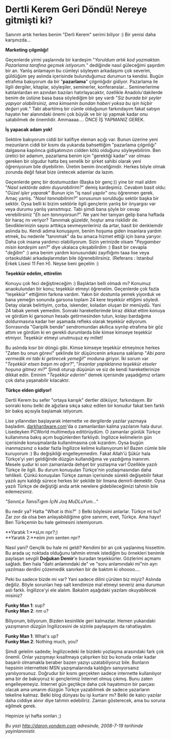 # Dertli Kerem Geri Döndü! Nereye gitmişti ki? 

Sanırım artık herkes benim "Derli Kerem" serimi biliyor :) Bir yenisi
daha karşınızda...

**Marketing çılgınlığı!**

Geçenlerde yirmi yaşlarında bir kardeşim "*Yoruldum artık kod yazmaktan.
Pazarlama tarafına geçmek istiyorum.*" dediğinde nasıl güleceğimi
şaşırdım bir an. Yanlış anlamayın bu cümleyi söyleyen arkadaşımı çok
severim, güldüğüm şey aslında içerisinde bulunduğumuz durumun ta
kendisi. Bugün etrafıma bakıyorum da bir "**pazarlama**" çılgınlığıdır
gidiyor. Pazarlama ile ilgili dergiler, kitaplar, söyleşiler,
seminerler, konferanslar... Seminerlerime katılanlardan en azından
bazıları hatırlayacaktır, özellikle Anadolu'dakilerde benim de üstüne
basa basa söylediğim bir şey vardı "*Siz burada bir şeyler yapıyor
olabilirsiniz, ama kimsenin bundan haberi yoksa bu işin hiçbir değeri
yok.*" Tabi abartılmış bir cümle olduğunun farkındayım fakat satışın
hayatın her alanındaki önemi çok büyük ve bir işi yapmak kadar onu
satabilmek de önemlidir. Ammaaaa.... ÖNCE İŞ YAPMANIZ GEREK.

**İş yapacak adam yok!**

Sektöre bakıyorum ciddi bir kalifiye eleman açığı var. Bunun üzerine
yeni mezunların ciddi bir kısmı da yukarıda bahsettiğim "pazarlama
çılgınlığı" dalgasına kapılınca gidişatımızın cidden kötü olduğunu
söyleyebilirim. Ben üretici bir adamım, pazarlama benim için "gerektiği
kadar" var olması gereken bir olgudur hatta beş senelik bir şirket
sahibi olarak yeni öğreniyorum bile diyebilirim. Üretim benim
önceliğimdir. Herkes böyle olmak zorunda değil fakat bize üretecek
adamlar da lazım.

Geçenlerde genç bir dostumuzdan (Başka bir genç:)) yine bir mail aldım
"*Nasıl sektörde adımı duyurabilirim?*" demiş kardeşimiz. Cevabım basit
oldu: "*Güzel işler yaparak*" Bunun için "iş nasıl yapılır" onu öğrenmen
gerek. Amaç yanlış. "*Nasıl tanınabilirim?*" sorusunun sorulduğu sektör
başka bir sektör. Oysa belli ki bizim sektörle ilgili gençlerin yanlış
bir önyargısı var veya durumu yanlış yansıtmışız. Tabi şimdi bana şöyle
bir cevap verebilirsiniz "*Eh sen tanınıyorsun?*". Ne yani her tanıyan
gelip bana haftada bir haraç mı veriyor? Tanınmak güzeldir, hoştur ama
risklidir de. Sevdiklerinizin sayısı arttıkça sevmeyenleriniz da artar,
basit bir denklemdir aslında bu. Kendi adıma konuşayım, benim hoşuma
giden insanlara yardım etmek, bu nedenle "tanınmak" da bu amaca hizmet
ettiği için bana yarıyor. Daha çok insana yardımcı olabiliyorum. Sizin
yerinizde olsam "*Peygamber misin kardeşim sen?*" diye ukalaca
çıkışabilirdim :) Basit bir cevapla "*değilim*" :) ama benim yardım
konusundaki zayıflığımı taaa lise veya ortaokuldaki arkadaşlarımdan bile
öğrenebilirsiniz. (Referans : Istanbul Erkek Lisesi 11 Fen H). Neyse
beni geçelim :)

**Teşekkür edelim, ettirelim**

Konuyu çok feci değiştireceğim :) Başlıktan belli olmadı mı? Konumuz
anaokulundan bir konu; teşekkür etmeyi öğrenelim. Geçenlerde çok fazla
"teşekkür" ettiğimin farkına vardım. Yakın bir dostumla yemek yiyorduk
ve bana yemeğin sonunda garsona toplam 24 kere teşekkür ettiğimi
söyledi. Detay olarak belirtiyim, çorba, iskender, koladan oluşan bir
menüydü. Yani 24 tabak yemek yemedim. Sonraki hareketlerimde biraz
dikkat ettim konuya ve gördüm ki garsonun hesabı getirmesinden tutun,
kolayı bardağıma doldurmasına kadar her aşamada refleks olarak teşekkür
ediyorum. Sonrasında "Gariplik bende" sendromundan akıllıca sıyrılıp
etrafıma bir göz attım ve gördüm ki en gerekli durumlarda bile kimse
kimseye teşekkür etmiyor. Teşekkür etmeyi unutmuşuz ey millet!

Bu aslında kısır bir döngü gibi. Kimse kimseye teşekkür etmeyince herkes
"Zaten bu onun görevi" şeklinde bir düşüncenin arkasına saklanıp "*Abi
para vermedik mi tabi ki getirecek yemeği!*" moduna giriyor. İki sorum
var "*Teşekkür etsen başın mı ağrır?*", "*İnsanlar yaptıklarına teşekkür
etseler hoşuna gitmez mi?*" Şimdi oturup düşünün ve siz de kendi
hareketlerinize dikkat edin. Eminim "*Teşekkür ederim*" demek içerisinde
yaşadığımız ortamı çok daha yaşanabilir kılacaktır.

**Türkçe elden gidiyor!**

Dertli Kerem bu sefer "ortaya karışık" dertler döküyor, farkındayım. Bir
sonraki konu belki de ağızlara sıkça sakız edilen bir konudur fakat ben
farklı bir bakış açısıyla başlamak istiyorum.

Lise yıllarından başlayarak internette ve dergilerde yazılar yazmaya
başladım. [darkhardware.com](http://www.darkhardware.com/)'da o
zamanlardan kalma yazılarım hala durur. Lisedeyken PCWorld multimedya
editörüydüm. O zamanlar günlük Türkçe kullanımına bakış açım bugünlerden
farklıydı. İngilizce kelimelerin gün içerisinde konuşmalarda
kullanılmasına çok kızardım. Oysa bugün inanmazsınız o kadar fazla
İngilizce kelime kullanıyorum ki! Bazen cümle bile kuruyorum :) Bu
değişikliği engelleyemedim. Fakat Allah'ü Şükür hala Türkçe'yi yeri
geldiğinde düzgün kullandığıma ve yazdığıma inanırım. Mesele şudur ki
son zamanlarda dehşet bir yozlaşma var! Özellikle yazılı Türkçe ile
ilgili. Bu durum konuşulan Türkçe'nin yozlaşmasından daha tehlikeli.
Çünkü konuşulan Türkçe zaman içerisinde sürekli değişebilir fakat yazılı
aynı kaldığı sürece herkes bir şekilde bir limana demirli demektir. Oysa
yazılı Türkçe de değiştiği anda artık nerelere gidebileceğimizi tahmin
bile edemezsiniz.

*"SenınLe TanısTıgım İçiN Joq MuDLuYum..."*

Bu nedir ya? Hatta "*What is this?*" :) Belki böylesini anlarlar. Türkçe
mi bu? Zar zor da olsa ben anlayabildiğime göre sanırım, evet, Türkçe.
Ama hayır! Ben Türkçemin bu hale gelmesini istemiyorum.

**Yaratık 1:**sLm npr?;)\
**Yaratık 2:**eiim jnm senten npr?

Nasıl yani? Gençlik bu hale mi geldi? Kendimi bir an çok yaşlanmış
hissettim. Bu arada uç noktada olduğunu tahmin etmek istediğim bu
örnekleri benimle paylaşan sevgili **Doğukan Demir**'e buradan
teşekkürler. Gözlerimi açmamı sağladı. Ben hala "dahi anlamındaki de" ve
"soru anlamındaki mi"nin ayrı yazılması derdini çözemedik sanırken bir
de baktım ki ohoooo....

Peki bu sadece bizde mi var? Yani sadece dilini çürüten biz miyiz?
Aslında değiliz. Böyle sorunları hep salt kendimize mal etmeyi severiz
ama durumun aslı farklı. İngilizce'yi ele alalım. Bakalım aşağıdaki
yazılanı okuyabilecek misiniz?

**Funky Man 1**: sup?\
**Funky Man 2**: nm u?

Biliyorum, biliyorum. Bizden kesinlikle geri kalmazlar. Hemen yukarıdaki
yazışmanın düzgün İngilizcesini de sizinle paylaşayım da rahatlayalım.

**Funky Man 1**: What's up?\
**Funky Man 2**: Nothing much, you?

Şimdi gelelim sadede; İngilizcedeki ile bizdeki yozlaşma arasındaki fark
çok önemli. Onlar yazışmayı kısaltmaya çalışırken biz bu konuda onlar
kadar başarılı olmamakla beraber bazen yazıyı uzatabiliyoruz bile.
Bunların hepsinin internetteki MSN yazışmalarında kaldığını sanıyorsanız
yanılıyorsunuz. Doğrudur bir kısmı gerçekten sadece internette
kullanılıyor ama bir de bakıyoruz ki gençlerimiz İnternet olmuş çıkmış.
Bunu zaten engelleyemeyiz. İnternet gün geçtikçe daha çok hayatımızın
bir parçası olacak ama umarım düzgün Türkçe yazabilmek de sadece
yazarların tekeline kalmaz. Belki blog dünyası bu işi kurtarır mı? Belki
de kalıcı yazılar daha ciddiye alınır diye tahmin edebiliriz. Zaman
gösterecek, ama bu soruna eğilmek gerek.

Hepinize iyi hafta sonları ;)


*Bu yazi http://daron.yondem.com adresinde, 2008-7-19 tarihinde yayinlanmistir.*